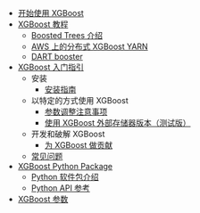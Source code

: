 +   [开始使用 XGBoost](docs/1.md)
+   [XGBoost 教程](docs/2.md)
    +   [Boosted Trees 介绍](docs/3.md)
    +   [AWS 上的分布式 XGBoost YARN](docs/4.md)
    +   [DART booster](docs/5.md)
+   [XGBoost 入门指引](docs/6.md)
    +   安装
        +   [安装指南](docs/7.md)
    +   以特定的方式使用 XGBoost
        +   [参数调整注意事项](docs/8.md)
        +   [使用 XGBoost 外部存储器版本（测试版）](docs/9.md)
    +   开发和破解 XGBoost
        +   [为 XGBoost 做贡献](docs/10.md)
    +   [常见问题](docs/11.md)
+   [XGBoost Python Package](docs/12.md)
    +   [Python 软件包介绍](docs/13.md)
    +   [Python API 参考](docs/14.md)
+   [XGBoost 参数](docs/15.md)